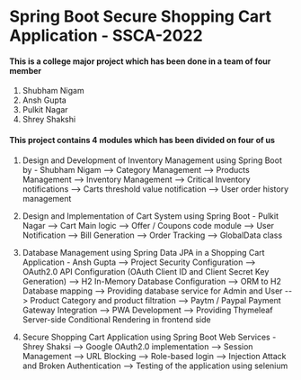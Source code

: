 # Spring Boot Secure Shopping Cart Application - SSCA-2022
#### This is a college major project which has been done in a team of four member
 1) Shubham Nigam 
 2) Ansh Gupta
 3) Pulkit Nagar
 4) Shrey Shakshi

#### This project contains 4 modules which has been divided on four of us
1) Design and Development of Inventory Management using Spring Boot by - Shubham Nigam
    --> Category Management
    --> Products Management
    --> Inventory Management
    --> Critical Inventory notifications
    --> Carts threshold value notification
    --> User order history management
 
2) Design and Implementation of Cart System using Spring Boot - Pulkit Nagar
    --> Cart Main logic
    --> Offer / Coupons code module
    --> User Notification
    --> Bill Generation
    --> Order Tracking
    --> GlobalData class

3) Database Management using Spring Data JPA in a Shopping Cart Application - Ansh Gupta
    --> Project Security Configuration
    --> OAuth2.0 API Configuration (OAuth Client ID and Client Secret Key Generation)
    --> H2 In-Memory Database Configuration
    --> ORM to H2 Database mapping
    --> Providing database service for Admin and User
    --> Product Category and product filtration
    --> Paytm / Paypal Payment Gateway Integration
    --> PWA Development
    --> Providing Thymeleaf Server-side Conditional Rendering in frontend side

4) Secure Shopping Cart Application using Spring Boot Web Services - Shrey Shaksi
    --> Google OAuth2.0 implementation 
    --> Session Management
    --> URL Blocking
    --> Role-based login
    --> Injection Attack and Broken Authentication
    --> Testing of the application using selenium


